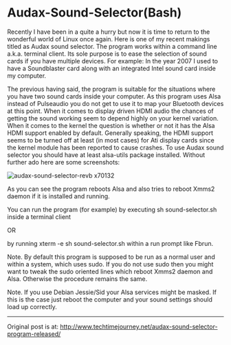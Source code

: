 # Audax-Sound-Selector(Bash)

Recently I have been in a quite a hurry but now it is time to return to the wonderful world of Linux once again. Here is one of my recent makings titled as Audax sound selector. The program works within a command line a.k.a. terminal client.  Its sole purpose is to ease the selection of sound cards if you have multiple devices. For example: In the year 2007 I used to have a Soundblaster card along with an integrated Intel sound card inside my computer.

The previous having said, the program is suitable for the situations where you have two sound cards inside your computer. As this program uses Alsa instead of Pulseaudio you do not get to use it to map your Bluetooth devices at this point. When it comes to display driven HDMI audio the chances of getting the sound working seem to depend highly on your kernel variation. When it comes to the kernel the question is whether or not it has the Alsa HDMI support enabled by default. Generally speaking, the HDMI support seems to be turned off at least (in most cases) for Ati display cards since the kernel module has been reported to cause crashes. To use Audax sound selector you should have at least alsa-utils package installed. Without further ado here are some screenshots:

![audax-sound-selector-revb x70132](https://user-images.githubusercontent.com/29865797/28172499-6078d278-67f4-11e7-8cfe-a5bc19c8dee3.png)

As you can see the program reboots Alsa and also tries to reboot Xmms2 daemon if it is installed and running.

You can run the program (for example) by executing sh sound-selector.sh inside a terminal client

OR

by running xterm -e sh sound-selector.sh within a run prompt like Fbrun.

Note. By default this program is supposed to be run as a normal user and within a system, which uses sudo. If you do not use sudo then you might want to tweak the sudo oriented lines which reboot Xmms2 daemon and Alsa. Otherwise the procedure remains the same.

Note. If you use Debian Jessie/Sid your Alsa services might be masked. If this is the case just reboot the computer and your sound settings should load up correctly.

_________________________________
Original post is at:
http://www.techtimejourney.net/audax-sound-selector-program-released/
